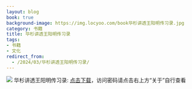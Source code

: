 ```yaml
---
layout: blog
book: true
background-image: https://img.locyoo.com/book华杉讲透王阳明传习录.jpg
category: 书籍
title: 华杉讲透王阳明传习录
tags:
- 书籍
- 文化
redirect_from:
  - /2024/03/华杉讲透王阳明传习录/
---
```

![](https://img.locyoo.com/book华杉讲透王阳明传习录.jpg)
华杉讲透王阳明传习录: <a name = "ref1" href="https://url18.ctfile.com/f/50983618-1063935467-d57be3?p=3619">点击下载</a>，访问密码请点击右上方“关于”自行查看